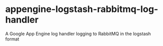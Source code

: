 appengine-logstash-rabbitmq-log-handler
=======================================

A Google App Engine log handler logging to RabbitMQ in the logstash format

